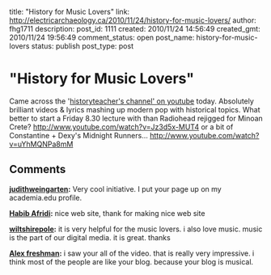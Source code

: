 title: "History for Music Lovers"
link: http://electricarchaeology.ca/2010/11/24/history-for-music-lovers/
author: fhg1711
description: 
post_id: 1111
created: 2010/11/24 14:56:49
created_gmt: 2010/11/24 19:56:49
comment_status: open
post_name: history-for-music-lovers
status: publish
post_type: post

# "History for Music Lovers"

Came across the '[historyteacher's channel' on youtube](http://www.youtube.com/user/historyteachers#g/u) today. Absolutely brilliant videos & lyrics mashing up modern pop with historical topics. What better to start a Friday 8.30 lecture with than Radiohead rejigged for Minoan Crete? http://www.youtube.com/watch?v=Jz3d5x-MUT4 or a bit of Constantine + Dexy's Midnight Runners... http://www.youtube.com/watch?v=uYhMQNPa8mM

## Comments

**[judithweingarten](#3828 "2010-11-25 04:51:15"):** Very cool initiative. I put your page up on my academia.edu profile.

**[Habib Afridi](#3941 "2010-12-05 21:13:54"):** nice web site, thank for making nice web site

**[wiltshirepole](#4062 "2010-12-25 00:54:00"):** it is very helpful for the music lovers. i also love music. music is the part of our digital media. it is great. thanks

**[Alex freshman](#4076 "2011-01-05 07:04:59"):** i saw your all of the video. that is really very impressive. i think most of the people are like your blog. because your blog is musical.

